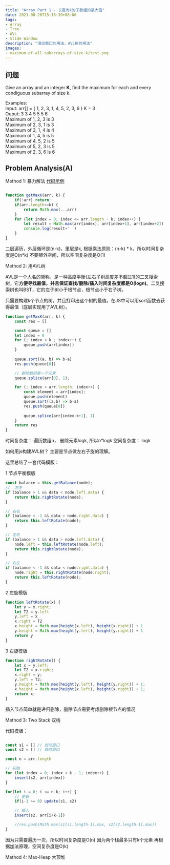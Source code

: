 ```yaml
---
title: "Array Part 1 - 长度为k的子数组的最大值"
date: 2021-08-26T15:16:39+08:00
tags:
- Array
- Tree
- AVL
- Slide Window
description: "滑动窗口的用法，AVL树的用法"
images:
- maximum-of-all-subarrays-of-size-k/test.png
---
```

## 问题

Give an array and an integer **K**, find the maximum for each and every condiguous subarray of size k.

Examples:  
Input: arr[] = { 1, 2, 3, 1, 4, 5, 2, 3, 6 } K = 3  
Ouput: 3 3 4 5 5 5 6  
Maximum of 1, 2, 3 is 3  
Maximum of 2, 3, 1 is 3  
Maximum of 3, 1, 4 is 4  
Maximum of 1, 4, 5 is 5  
Maximum of 4, 5, 2 is 5  
Maximum of 5, 2, 3 is 5  
Maximum of 2, 3, 6 is 6  

## Problem Analysis(A)

Method 1: 暴力解法 [代码示例](./暴力解法.ts)

``` js

function getMaxK(arr, k) {
    if(!arr) return;
    if(arr.length<=k) {
        return Math.max(...arr)
    }
    for (let index = 0; index <= arr.length - k; index++) {
        let result = Math.max(arr[index], arr[index+1], arr[index+2])
        console.log(result+' ')
    }
}

```

二层遍历，外层循环是(n-k)，里层是k, 根据乘法原则：(n-k) * k，所以时间复杂度是O(n*k) 
不要额外空间，所以空间复杂度是O(1)

Method 2: 用AVL树

AVL是一个人名的简称，是一种高度平衡(左右子树高度差不超过1)的二叉搜索树，它**方便寻找最值，并且保证查找/删除/插入时间复杂度都是O(logn)**。二叉搜索树也叫BST，它的左子树小于根节点，根节点小于右子树。

只需要构建k个节点的树，并且打印出这个树的最值。在JS中可以用sort函数去获得最值（底层实现用了AVL树）。

```ts
function getMaxK(arr, k) {
    const res = []

    const queue = []
    let index = 0
    for (; index < k ; index++) {
        queue.push(arr[index])
    }
    
    queue.sort((a, b) => b-a)
    res.push(queue[0])

    // 删除数组第一个元素
    queue.splice(arr[0], 1);

    for (; index < arr.length; index++) {
        const element = arr[index];
        queue.push(element)
        queue.sort((a,b) => b-a)
        res.push(queue[0])   
        
        queue.splice(arr[index-k+1], 1)     
    }
    return res
}

```

时间复杂度： 遍历数组n， 删除元素logk, 所以n*logk
空间复杂度： logk

如何用js构建AVL树？ 主要是节点做左右子旋的理解。

这里总结了一套代码模版： 

1 节点平衡模版

``` ts
const balance = this.getBalance(node);
//  左左
if (balance > 1 && data < node.left.data) {
    return this.rightRotate(node);
}

// 右右
if (balance < -1 && data > node.right.data) {
    return this.leftRotate(node);
}

// 左右
if (balance > 1 && data > node.left.data) {
    node.left = this.leftRotate(node.left);
    return this.rightRotate(node);
}

// 右左
if (balance < -1 && data < node.right.data) {
    node.right = this.rightRotate(node.right);
    return this.leftRotate(node);
}
```

2 左旋模版

```ts
function leftRotate(x) {
    let y = x.right;
    let T2 = y.left
    y.left = x
    x.right = T2
    x.height = Math.max(height(x.left), height(x.right)) + 1
    y.height = Math.max(height(y.left), height(y.right)) + 1
    return y
}
```

3 右旋模版

``` ts
function rightRotate() {
    let x = y.left;
    let T2 = x.right;
    x.right = y;
    y.left = T2;
    y.height = Math.max(height(y.left), height(y.right)) + 1;
    x.height = Math.max(height(x.left), height(x.right)) + 1;
    return x;
}
```

插入节点简单就是递归删除，删除节点需要考虑删除根节点的情况

Method 3: Two Stack 双栈

代码模版：

``` ts

const s1 = [] // 划动窗口
const s2 = [] // 临时窗口

const n = arr.length

// 初始
for (let index = 0; index < k - 1; index++) {
    insert(s2, arr[index])
}

for(let i = 0; i <= n-k; i++) {
    // 更新
    if(i-1 >= 0) update(s1, s2)

    // 插入
    insert(s2, arr[i+k-1])

    //res.push(Math.max(s1[s1.length-1].max, s2[s2.length-1].max))
}

```

因为只需要遍历一次，所以时间复杂度是O(n) 因为两个栈最多只有k个元素 再根据加法原理，空间复杂度是O(k)

Method 4: Max-Heap 大顶堆

